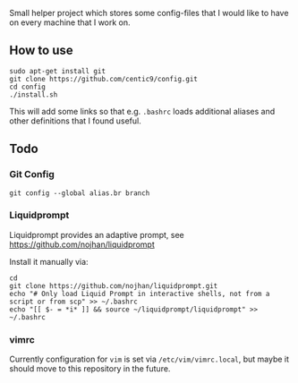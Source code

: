 Small helper project which stores some config-files that I would like to have on every machine that I work on.

## How to use

    sudo apt-get install git
    git clone https://github.com/centic9/config.git
    cd config
    ./install.sh

This will add some links so that e.g. `.bashrc` loads additional aliases and other definitions that I found useful.

## Todo

### Git Config

    git config --global alias.br branch

### Liquidprompt

Liquidprompt provides an adaptive prompt, see https://github.com/nojhan/liquidprompt

Install it manually via:

    cd
    git clone https://github.com/nojhan/liquidprompt.git
    echo "# Only load Liquid Prompt in interactive shells, not from a script or from scp" >> ~/.bashrc
    echo "[[ $- = *i* ]] && source ~/liquidprompt/liquidprompt" >> ~/.bashrc

### vimrc

Currently configuration for `vim` is set via `/etc/vim/vimrc.local`, but maybe it should move to this 
repository in the future.
